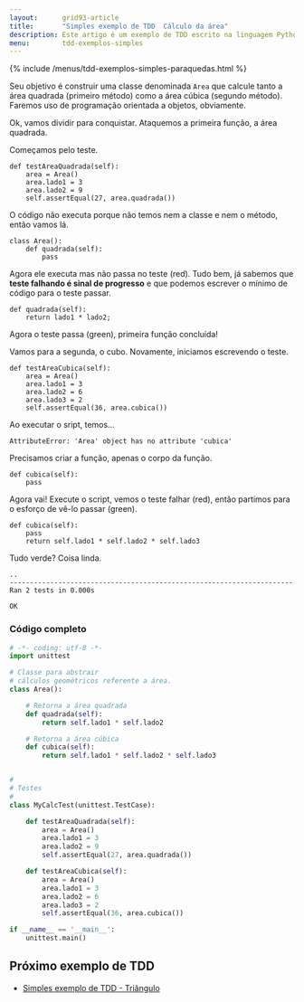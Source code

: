 ```yaml
---
layout:      grid93-article
title:       "Simples exemplo de TDD  Cálculo da área"
description: Este artigo é um exemplo de TDD escrito na linguagem Python  que tem como objetivo criar uma classe para representar  a área (geometria)
menu:        tdd-exemplos-simples
---
```


{% include /menus/tdd-exemplos-simples-paraquedas.html %}

Seu objetivo é construir uma classe denominada `Area` que calcule tanto a área quadrada (primeiro método) como a
área cúbica (segundo método). Faremos uso de programação orientada a objetos, 
obviamente.

Ok, vamos dividir para conquistar. Ataquemos a primeira função, a área quadrada.

Começamos pelo teste.

    def testAreaQuadrada(self):
        area = Area()
        area.lado1 = 3
        area.lado2 = 9
        self.assertEqual(27, area.quadrada())

O código não executa porque não temos nem a classe e nem o método, então vamos lá.

    class Area():
        def quadrada(self):
            pass

Agora ele executa mas não passa no teste (red). Tudo bem, já sabemos que __teste falhando é sinal de progresso__ e que
podemos escrever o mínimo de código para o teste passar.

    def quadrada(self):
        return lado1 * lado2;

Agora o teste passa (green), primeira função concluída!

Vamos para a segunda, o cubo. Novamente, iniciamos escrevendo o teste.

    def testAreaCubica(self):
        area = Area()
        area.lado1 = 3
        area.lado2 = 6
        area.lado3 = 2
        self.assertEqual(36, area.cubica())

Ao executar o sript, temos...

    AttributeError: 'Area' object has no attribute 'cubica'


Precisamos criar a função, apenas o corpo da função.

    def cubica(self):
        pass

Agora vai! Execute o script, vemos o teste falhar (red), então partimos para o esforço de vê-lo passar (green).
    
    def cubica(self):
        pass
        return self.lado1 * self.lado2 * self.lado3



Tudo verde? Coisa linda.

    ..
    ----------------------------------------------------------------------
    Ran 2 tests in 0.000s

    OK



### Código completo

```python
# -*- coding: utf-8 -*-
import unittest

# Classe para abstrair
# cálculos geométricos referente a área.
class Area():

    # Retorna a área quadrada
    def quadrada(self):
        return self.lado1 * self.lado2

    # Retorna a área cúbica
    def cubica(self):
        return self.lado1 * self.lado2 * self.lado3


#
# Testes
#
class MyCalcTest(unittest.TestCase):

    def testAreaQuadrada(self):
        area = Area()
        area.lado1 = 3
        area.lado2 = 9
        self.assertEqual(27, area.quadrada())

    def testAreaCubica(self):
        area = Area()
        area.lado1 = 3
        area.lado2 = 6
        area.lado3 = 2
        self.assertEqual(36, area.cubica())

if __name__ == '__main__':
    unittest.main()
```



Próximo exemplo de TDD
---

- [Simples exemplo de TDD - Triângulo](/tdd/exemplo-tdd-triangulo/)
